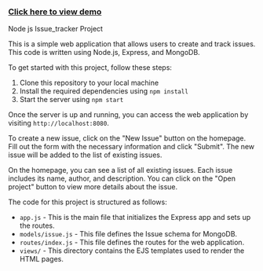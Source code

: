 <h3><a href="https://issue-tracker-l2hy.onrender.com">Click here to view demo</a></h3>


Node js Issue_tracker Project

This is a simple web application that allows users to create and track issues. This code is written using Node.js, Express, and MongoDB.

To get started with this project, follow these steps:

1. Clone this repository to your local machine
2. Install the required dependencies using `npm install`
3. Start the server using `npm start`

Once the server is up and running, you can access the web application by visiting `http://localhost:8080`.

To create a new issue, click on the "New Issue" button on the homepage. Fill out the form with the necessary information and click "Submit". The new issue will be added to the list of existing issues.

On the homepage, you can see a list of all existing issues. Each issue includes its name, author, and description. You can click on the "Open project" button to view more details about the issue.

The code for this project is structured as follows:

- `app.js` - This is the main file that initializes the Express app and sets up the routes.
- `models/issue.js` - This file defines the Issue schema for MongoDB.
- `routes/index.js` - This file defines the routes for the web application.
- `views/` - This directory contains the EJS templates used to render the HTML pages.

